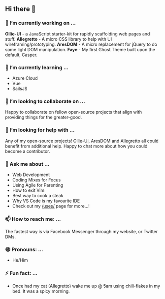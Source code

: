 ## Hi there 👋

### 🔭 I’m currently working on ...

**Ollie-UI** - a JavaScript starter-kit for rapidly scaffolding web pages and stuff.
**Allegretto** - A micro CSS library to help with UI wireframing/prototyping.
**AresDOM** - A micro replacement for jQuery to do some light DOM manipulation.
**Faye** - My first Ghost Theme built upon the default, Casper.

### 🌱 I’m currently learning ...

- Azure Cloud 
- Vue
- SailsJS

### 👯 I’m looking to collaborate on ...

Happy to collaborate on fellow open-source projects that align with providing things for the greater-good.

### 🤔 I’m looking for help with ...

Any of my open-source projects! Ollie-Ui, AresDOM and Allegretto all could benefit from additional help. Happy to chat more about how you could become a contributor.

### 💬 Ask me about ...

- Web Development
- Coding Mixes for Focus
- Using Agile for Parenting
- How to exit Vim
- Best way to cook a steak
- Why VS Code is my favourite IDE
- Check out my [/uses/](https://virtuallycreative.ca/uses/) page for more...!

### 📫 How to reach me: ...

The fastest way is via Facebook Messenger through my website, or Twitter DMs. 

### 😄 Pronouns: ...

- He/Him

### ⚡ Fun fact: ...

- Once had my cat (Allegretto) wake me up @ 5am using chili-flakes in my bed. It was a spicy morning.

<!--
**vip3rousmango/vip3rousmango** is a ✨ _special_ ✨ repository because its `README.md` (this file) appears on your GitHub profile.

Here are some ideas to get you started:


-->
